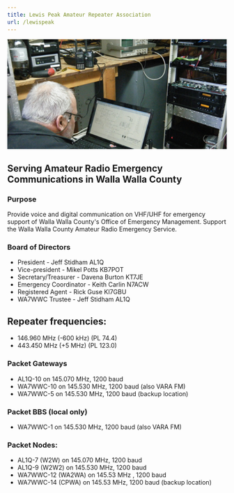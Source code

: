 ```yaml
---
title: Lewis Peak Amateur Repeater Association
url: /lewispeak
---
```

![Lewis Peak Repeaters Association](/images/lpara.jpg)

## Serving Amateur Radio Emergency Communications in Walla Walla County

### Purpose
Provide voice and digital communication on VHF/UHF for emergency support of Walla Walla County's Office of Emergency Management. 
Support the Walla Walla County Amateur Radio Emergency Service.

### Board of Directors

* President - Jeff Stidham AL1Q
* Vice-president - Mikel Potts KB7POT
* Secretary/Treasurer - Davena Burton KT7JE
* Emergency Coordinator - Keith Carlin N7ACW
* Registered Agent - Rick Guse KI7GBU
* WA7WWC Trustee - Jeff Stidham AL1Q

## Repeater frequencies:

* 146.960 MHz (-600 kHz) (PL 74.4)
* 443.450 MHz (+5 MHz) (PL 123.0)

### Packet Gateways

* AL1Q-10 on 145.070 MHz, 1200 baud
* WA7WWC-10 on 145.530 MHz, 1200 baud (also VARA FM)
* WA7WWC-5 on 145.530 MHz, 1200 baud (backup location)

### Packet BBS (local only)

* WA7WWC-1 on 145.530 MHz, 1200 baud (also VARA FM)

### Packet Nodes:

* AL1Q-7 (W2W) on 145.070 MHz, 1200 baud
* AL1Q-9 (W2W2) on 145.530 MHz, 1200 baud
* WA7WWC-12 (WA2WA) on 145.53 MHz , 1200 baud
* WA7WWC-14 (CPWA) on 145.53 MHz, 1200 baud (backup location)



